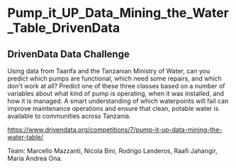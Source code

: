 # Pump_it_UP_Data_Mining_the_Water_Table_DrivenData
 ## DrivenData Data Challenge
 
Using data from Taarifa and the Tanzanian Ministry of Water, can you predict which pumps are functional, which need some repairs, and which don't work at all? Predict one of these three classes based on a number of variables about what kind of pump is operating, when it was installed, and how it is managed. A smart understanding of which waterpoints will fail can improve maintenance operations and ensure that clean, potable water is available to communities across Tanzania.
 
 https://www.drivendata.org/competitions/7/pump-it-up-data-mining-the-water-table/
 
 
 Team: Marcello Mazzanti, Nicola Bini, Rodrigo Landeros, Raafi Jahangir, Maria Andrea Ona.
